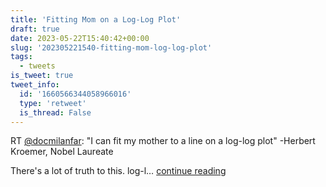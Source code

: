 ```yaml
---
title: 'Fitting Mom on a Log-Log Plot'
draft: true
date: 2023-05-22T15:40:42+00:00
slug: '202305221540-fitting-mom-log-log-plot'
tags:
  - tweets
is_tweet: true
tweet_info:
  id: '1660566344058966016'
  type: 'retweet'
  is_thread: False
---
```




RT [@docmilanfar](https://x.com/docmilanfar): "I can fit my mother to a line on a log-log plot" 
-Herbert Kroemer, Nobel Laureate

There's a lot of truth to this. log-l… [continue reading](https://x.com/sytelus/status/1660566344058966016)
